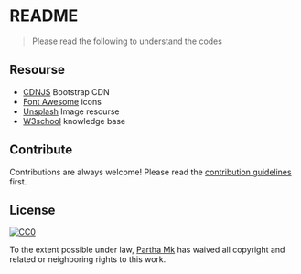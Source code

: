# README
> Please read the following to understand the codes

## Resourse

- [CDNJS](https://cdnjs.com/libraries/font-awesome) Bootstrap CDN
- [Font Awesome](https://fontawesome.com/search?s=solid%2Cbrands) icons
- [Unsplash](https://unsplash.com/) Image resourse
- [W3school](https://www.w3schools.com/) knowledge base

## Contribute

Contributions are always welcome!
Please read the [contribution guidelines](contributing.md) first.

## License

[![CC0](https://licensebuttons.net/p/zero/1.0/88x31.png)](https://creativecommons.org/publicdomain/zero/1.0/)

To the extent possible under law, [Partha Mk](https://linkedin.com/in/impartha) has waived all copyright and related or neighboring rights to this work.
